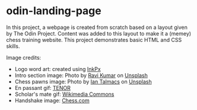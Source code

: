 # odin-landing-page

In this project, a webpage is created from scratch based on a layout given by The Odin Project. Content was added to this layout to make it a (memey) chess training website. This project demonstrates basic HTML and CSS skills. 

Image credits:
- Logo word art: created using <a href="https://https://inkpx.com/">InkPx</a>
- Intro section image: Photo by <a href="https://unsplash.com/@vtr?utm_source=unsplash&utm_medium=referral&utm_content=creditCopyText">Ravi Kumar</a> on <a href="https://unsplash.com/photos/sKZYPerA5s0?utm_source=unsplash&utm_medium=referral&utm_content=creditCopyText">Unsplash</a>
- Chess pawns image: Photo by <a href="https://unsplash.com/@iantalmacs?utm_source=unsplash&utm_medium=referral&utm_content=creditCopyText">Ian Talmacs</a> on <a href="https://unsplash.com/photos/wr4CnlEg_5s?utm_source=unsplash&utm_medium=referral&utm_content=creditCopyText">Unsplash</a>
- En passant gif: <a href="https://tenor.com/en-GB/view/en-passant-gif-23851651">TENOR</a>
- Scholar's mate gif: <a href="https://commons.wikimedia.org/wiki/File:Scholars_mate_animation.gif">Wikimedia Commons</a>
- Handshake image: <a href="https://www.chess.com/news/view/coronavirus-shake-hands-before-chess-game">Chess.com</a>
  